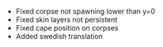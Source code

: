 - Fixed corpse not spawning lower than y=0
- Fixed skin layers not persistent
- Fixed cape position on corpses
- Added swedish translation